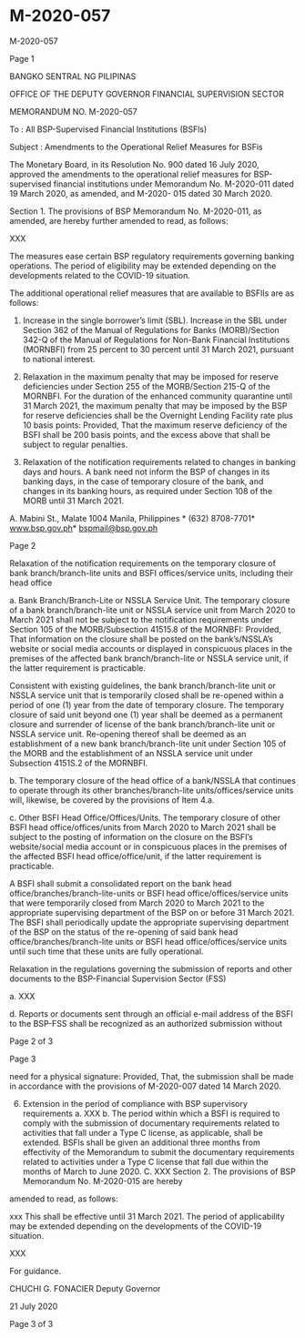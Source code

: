 # M-2020-057

M-2020-057

Page 1

BANGKO SENTRAL NG PILIPINAS

OFFICE OF THE DEPUTY GOVERNOR FINANCIAL SUPERVISION SECTOR

MEMORANDUM NO. M-2020-057

To : All BSP-Supervised Financial Institutions (BSFls)

Subject : Amendments to the Operational Relief Measures for BSFis

The Monetary Board, in its Resolution No. 900 dated 16 July 2020, approved the amendments to the operational relief measures for BSP-supervised financial institutions under Memorandum No. M-2020-011 dated 19 March 2020, as amended, and M-2020- 015 dated 30 March 2020.

Section 1. The provisions of BSP Memorandum No. M-2020-011, as amended, are hereby further amended to read, as follows:

XXX

The measures ease certain BSP regulatory requirements governing banking operations. The period of eligibility may be extended depending on the developments related to the COVID-19 situation.

The additional operational relief measures that are available to BSFlIs are as follows:

1. Increase in the single borrower’s limit (SBL). Increase in the SBL under Section 362 of the Manual of Regulations for Banks (MORB)/Section 342-Q of the Manual of Regulations for Non-Bank Financial Institutions (MORNBFI) from 25 percent to 30 percent until 31 March 2021, pursuant to national interest.

2. Relaxation in the maximum penalty that may be imposed for reserve deficiencies under Section 255 of the MORB/Section 215-Q of the MORNBFI. For the duration of the enhanced community quarantine until 31 March 2021, the maximum penalty that may be imposed by the BSP for reserve deficiencies shall be the Overnight Lending Facility rate plus 10 basis points: Provided, That the maximum reserve deficiency of the BSFI shall be 200 basis points, and the excess above that shall be subject to regular penalties.

3. Relaxation of the notification requirements related to changes in banking days and hours. A bank need not inform the BSP of changes in its banking days, in the case of temporary closure of the bank, and changes in its banking hours, as required under Section 108 of the MORB until 31 March 2021.

A. Mabini St., Malate 1004 Manila, Philippines * (632) 8708-7701* www.bsp.gov.ph* bspmail@bsp.gov.ph

Page 2

Relaxation of the notification requirements on the temporary closure of bank branch/branch-lite units and BSFI offices/service units, including their head office

a. Bank Branch/Branch-Lite or NSSLA Service Unit. The temporary closure of a bank branch/branch-lite unit or NSSLA service unit from March 2020 to March 2021 shall not be subject to the notification requirements under Section 105 of the MORB/Subsection 41515.8 of the MORNBFI: Provided, That information on the closure shall be posted on the bank’s/NSSLA’s website or social media accounts or displayed in conspicuous places in the premises of the affected bank branch/branch-lite or NSSLA service unit, if the latter requirement is practicable.

Consistent with existing guidelines, the bank branch/branch-lite unit or NSSLA service unit that is temporarily closed shall be re-opened within a period of one (1) year from the date of temporary closure. The temporary closure of said unit beyond one (1) year shall be deemed as a permanent closure and surrender of license of the bank branch/branch-lite unit or NSSLA service unit. Re-opening thereof shall be deemed as an establishment of a new bank branch/branch-lite unit under Section 105 of the MORB and the establishment of an NSSLA service unit under Subsection 4151S.2 of the MORNBFI.

b. The temporary closure of the head office of a bank/NSSLA that continues to operate through its other branches/branch-lite units/offices/service units will, likewise, be covered by the provisions of Item 4.a.

c. Other BSFI Head Office/Offices/Units. The temporary closure of other BSFI head office/offices/units from March 2020 to March 2021 shall be subject to the posting of information on the closure on the BSFI’s website/social media account or in conspicuous places in the premises of the affected BSFI head office/office/unit, if the latter requirement is practicable.

A BSFI shall submit a consolidated report on the bank head office/branches/branch-lite-units or BSFI head office/offices/service units that were temporarily closed from March 2020 to March 2021 to the appropriate supervising department of the BSP on or before 31 March 2021. The BSFI shall periodically update the appropriate supervising department of the BSP on the status of the re-opening of said bank head office/branches/branch-lite units or BSFI head office/offices/service units until such time that these units are fully operational.

Relaxation in the regulations governing the submission of reports and other documents to the BSP-Financial Supervision Sector (FSS)

a. XXX

d. Reports or documents sent through an official e-mail address of the BSFI to the BSP-FSS shall be recognized as an authorized submission without

Page 2 of 3

Page 3

need for a physical signature: Provided, That, the submission shall be made in accordance with the provisions of M-2020-007 dated 14 March 2020.

6. Extension in the period of compliance with BSP supervisory requirements a. XXX b. The period within which a BSFI is required to comply with the submission of documentary requirements related to activities that fall under a Type C license, as applicable, shall be extended. BSFls shall be given an additional three months from effectivity of the Memorandum to submit the documentary requirements related to activities under a Type C license that fall due within the months of March to June 2020. C. XXX Section 2. The provisions of BSP Memorandum No. M-2020-015 are hereby

amended to read, as follows:

xxx This shall be effective until 31 March 2021. The period of applicability may be extended depending on the developments of the COVID-19 situation.

XXX

For guidance.

CHUCHI G. FONACIER Deputy Governor

21 July 2020

Page 3 of 3